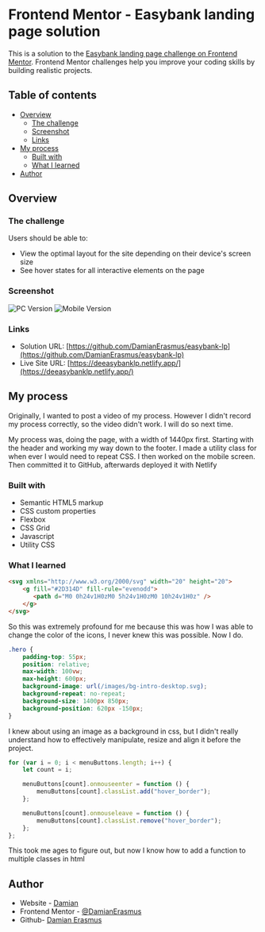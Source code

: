 # Frontend Mentor - Easybank landing page solution

This is a solution to the [Easybank landing page challenge on Frontend Mentor](https://www.frontendmentor.io/challenges/easybank-landing-page-WaUhkoDN). Frontend Mentor challenges help you improve your coding skills by building realistic projects. 

## Table of contents

- [Overview](#overview)
  - [The challenge](#the-challenge)
  - [Screenshot](#screenshot)
  - [Links](#links)
- [My process](#my-process)
  - [Built with](#built-with)
  - [What I learned](#what-i-learned)
- [Author](#author)

## Overview

### The challenge

Users should be able to:

- View the optimal layout for the site depending on their device's screen size
- See hover states for all interactive elements on the page

### Screenshot

![PC Version](./screenshot_pc.jpg)
![Mobile Version](./screenshot_mobile.jpg)


### Links

- Solution URL: [https://github.com/DamianErasmus/easybank-lp](https://github.com/DamianErasmus/easybank-lp)
- Live Site URL: [https://deeasybanklp.netlify.app/](https://deeasybanklp.netlify.app/)

## My process

Originally, I wanted to post a video of my process. However I didn't record my process correctly, so the video didn't work.
I will do so next time.

My process was, doing the page, with a width of 1440px first. Starting with the header and working my way down to the footer.
I made a utility class for when ever I would need to repeat CSS.
I then worked on the mobile screen.
Then committed it to GitHub, afterwards deployed it with Netlify

### Built with

- Semantic HTML5 markup
- CSS custom properties
- Flexbox
- CSS Grid
- Javascript
- Utility CSS 

### What I learned

```html
<svg xmlns="http://www.w3.org/2000/svg" width="20" height="20">
	<g fill="#2D314D" fill-rule="evenodd">
	   <path d="M0 0h24v1H0zM0 5h24v1H0zM0 10h24v1H0z" />
	</g>
</svg>
```
So this was extremely profound for me because this was how I was able to change the color of the icons, I never knew this was possible. Now I do.

```css
.hero {
    padding-top: 55px;
    position: relative;
    max-width: 100vw;
    max-height: 600px;
    background-image: url(/images/bg-intro-desktop.svg);
    background-repeat: no-repeat;
    background-size: 1400px 850px;
    background-position: 620px -150px;
}
```
I knew about using an image as a background in css, but I didn't really understand how to effectively manipulate, resize and align it before the project.

```js
for (var i = 0; i < menuButtons.length; i++) {
    let count = i;

    menuButtons[count].onmouseenter = function () {
        menuButtons[count].classList.add("hover_border");
    };

    menuButtons[count].onmouseleave = function () {
        menuButtons[count].classList.remove("hover_border");
    };
};
```
This took me ages to figure out, but now I know how to add a function to multiple classes in html

## Author

- Website - [Damian](https://damianerasmus.com)
- Frontend Mentor - [@DamianErasmus](https://www.frontendmentor.io/profile/DamianErasmus)
- Github- [Damian Erasmus](https://github.com/DamianErasmus)

